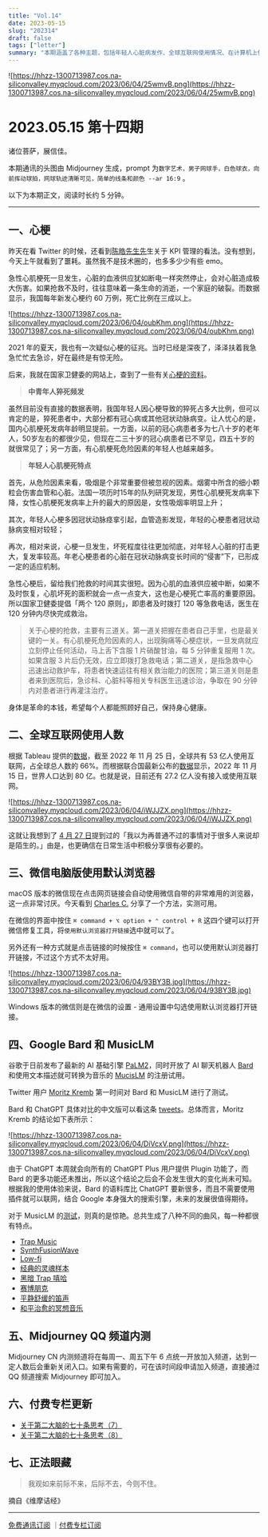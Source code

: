 ```yaml
---
title: "Vol.14"
date: 2023-05-15
slug: "202314"
draft: false
tags: ["letter"]
summary: "本期涵盖了各种主题，包括年轻人心脏病发作、全球互联网使用情况、在计算机上使用微信中的默认浏览器、谷歌的新 AI 引擎等。"
---
```


![https://hhzz-1300713987.cos.na-siliconvalley.myqcloud.com/2023/06/04/25wmvB.png](https://hhzz-1300713987.cos.na-siliconvalley.myqcloud.com/2023/06/04/25wmvB.png)

# 2023.05.15 第十四期

诸位菩萨，展信佳。

本期通讯的头图由 Midjourney 生成，prompt 为`数字艺术，男子网球手，白色球衣，向前挥动球拍，网球轨迹清晰可见，简单的线条和颜色 --ar 16:9` 。

以下为本期正文，阅读时长约 5 分钟。

---

## 一、心梗

昨天在看 Twitter 的时候，还看到[陈皓先生先](https://twitter.com/haoel)生关于 KPI 管理的看法。没有想到，今天上午就看到了噩耗。虽然我不是技术圈的，也多多少少有些 emo。

急性心肌梗死一旦发生，心脏的血液供应犹如断电一样突然停止，会对心脏造成极大伤害。如果抢救不及时，往往意味着一条生命的消逝，一个家庭的破裂。而数据显示，我国每年新发心梗约 60 万例，死亡比例在三成以上。

![https://hhzz-1300713987.cos.na-siliconvalley.myqcloud.com/2023/06/04/oubKhm.png](https://hhzz-1300713987.cos.na-siliconvalley.myqcloud.com/2023/06/04/oubKhm.png)

2021 年的夏天，我也有一次疑似心梗的征兆。当时已经是深夜了，泽泽扶着我急急忙忙去急诊，好在最终是有惊无险。

后来，我就在国家卫健委的网站上，查到了一些有关[心梗的资料](http://www.nhc.gov.cn/xgjz/jrjj/common.shtml)。

> **中青年人猝死频发**

虽然目前没有直接的数据表明，我国年轻人因心梗导致的猝死占多大比例，但可以肯定的是，猝死患者中，大部分都有冠心病或其他冠状动脉病变。让人忧心的是，国内心肌梗死发病年龄明显提前。一方面，以前的冠心病患者多为七八十岁的老年人，50岁左右的都很少见，但现在二三十岁的冠心病患者已不罕见，四五十岁的就很常见了；另一方面，有心肌梗死危险因素的年轻人也越来越多。
> 

> **年轻人心肌梗死特点**

首先，从危险因素来看，吸烟是个非常重要但被忽视的因素。烟雾中所含的细小颗粒会伤害血管和心脏。法国一项历时15年的队列研究发现，男性心肌梗死发病率下降，女性心肌梗死发病率上升的最大的原因是，女性吸烟率明显上升；

其次，年轻人心梗多因冠状动脉痉挛引起，血管造影发现，年轻的心梗患者冠状动脉病变相对较轻；

再次，相对来说，心梗一旦发生，坏死程度往往更加彻底，对年轻人心脏的打击更大，复发率较高。年老心梗患者的心脏在冠状动脉病变长时间的“侵害”下，已形成一定的适应机制。
> 

急性心梗后，留给我们抢救的时间其实很短。因为心肌的血液供应被中断，如果不及时恢复，心肌坏死的面积就会一点一点变大，这也是心梗死亡率高的重要原因。所以国家卫健委提倡「两个 120 原则」，即患者及时拨打 120 等急救电话，医生在 120 分钟内尽快完成救治。

> 关于心梗的抢救，主要有三道关。第一道关把握在患者自己手里，也是最关键的一关。有心肌梗死危险因素的人，出现胸痛等心梗症状，一旦发病就应立刻停止任何活动，马上舌下含服 1 片硝酸甘油，每 5 分钟重复服用 1 次。如果含服 3 片后仍无效，应立即拨打急救电话；第二道关，是指急救中心迅速出动救护车，将患者快速运往有相关救治能力的医院；第三道关则是患者来到医院后，急诊科、心脏科等相关专科医生迅速诊治，争取在 90 分钟内对患者进行再灌注治疗。
> 

身体是革命的本钱，希望每个人都能照顾好自己，保持身心健康。

## 二、全球互联网使用人数

根据 Tableau 提供的[数据](https://public.tableau.com/app/profile/ituint/viz/InternetUse_update2022_14Nov/InternetUse1)，截至 2022 年 11 月 25 日，全球共有 53 亿人使用互联网，占全球总人数的 66%。而根据联合国最新公布的[数据](https://www.un.org/zh/global-issues/population)显示，2022 年 11 月 15 日，世界人口达到 80 亿。也就是说，目前还有 27.2 亿人没有接入或使用互联网。

![https://hhzz-1300713987.cos.na-siliconvalley.myqcloud.com/2023/06/04/iWJJZX.png](https://hhzz-1300713987.cos.na-siliconvalley.myqcloud.com/2023/06/04/iWJJZX.png)

这就让我想到了 [4 月 27 日](https://justgoidea.com/2023-028)提到过的「我以为再普通不过的事情对于很多人来说却是陌生的。」由是，也更确信在日常生活中积极分享很有必要的。

## 三、微信电脑版使用默认浏览器

macOS 版本的微信现在点击网页链接会自动使用微信自带的非常难用的浏览器，这一点非常讨厌。今天看到 [Charles C.](https://twitter.com/Hwdee_) 分享了一个方法，实测可用。

在微信的界面中按住 `⌘ command + ⌥ option + ⌃ control + R` 这四个键可以打开微信修复工具，将`使用默认浏览器打开链接`选中就可以了。

另外还有一种方式就是点击链接的时候按住 `⌘ command`，也可以使用默认浏览器打开链接，不过这个方式不太好用。

![https://hhzz-1300713987.cos.na-siliconvalley.myqcloud.com/2023/06/04/93BY3B.jpg](https://hhzz-1300713987.cos.na-siliconvalley.myqcloud.com/2023/06/04/93BY3B.jpg)

Windows 版本的微信则是在微信的设置 - 通用设置中勾选使用默认浏览器打开链接。

## 四、Google Bard 和 MusicLM

谷歌于日前发布了最新的 AI 基础引擎 [PaLM2](https://ai.google/discover/palm2)，同时开放了 AI 聊天机器人 [Bard](https://bard.google.com/) 和使用文本描述就可转换为音乐的 [MucisLM](https://aitestkitchen.withgoogle.com/experiments/music-lm) 的注册试用。

Twitter 用户 [Moritz Kremb](https://twitter.com/moritzkremb) 第一时间对 Bard 和 MusicLM 进行了测试。

Bard 和 ChatGPT 具体对比的中文版可以看这条 [tweets](https://twitter.com/FinanceYF5/status/1657596392708390917?s=20)。总体而言，Moritz Kremb 的结论如下表所示：

![https://hhzz-1300713987.cos.na-siliconvalley.myqcloud.com/2023/06/04/DiVcxV.png](https://hhzz-1300713987.cos.na-siliconvalley.myqcloud.com/2023/06/04/DiVcxV.png)

由于 ChatGPT 本周就会向所有的 ChatGPT Plus 用户提供 Plugin 功能了，而 Bard 的更多功能还未推出，所以这个结论之后会不会发生很大的变化尚未可知。根据我的使用体验来说，Bard 的语料库比 ChatGPT 要新很多，而且不需要使用插件就可以联网，结合 Google 本身强大的搜索引擎，未来的发展很值得期待。

对于 MusicLM 的[测试](https://twitter.com/FinanceYF5/status/1657599728459321345?s=20)，则真的是惊艳。总共生成了八种不同的曲风，每一种都很有特点。

- [Trap Music](https://file.hhzz.love/Video/Trap%20Music.mp4)
- [SynthFusionWave](https://file.hhzz.love/Video/SynthFusionWave.mp4)
- [Low-fi](https://file.hhzz.love/Video/Low-fi.mp4)
- [经典的灵魂样本](https://file.hhzz.love/Video/%E7%BB%8F%E5%85%B8%E7%9A%84%E7%81%B5%E9%AD%82%E6%A0%B7%E6%9C%AC.mp4)
- [黑暗 Trap 嘻哈](https://file.hhzz.love/Video/%E9%BB%91%E6%9A%97%20Trap%20%E5%98%BB%E5%93%88.mp4)
- [赛博朋克](https://file.hhzz.love/Video/%E8%B5%9B%E5%8D%9A%E6%9C%8B%E5%85%8B.mp4)
- [平静舒缓的笛声](https://file.hhzz.love/Video/%E5%B9%B3%E9%9D%99%E8%88%92%E7%BC%93%E7%9A%84%E7%AC%9B%E5%A3%B0.mp4)
- [和平治愈的冥想音乐](https://file.hhzz.love/Video/%E5%92%8C%E5%B9%B3%E6%B2%BB%E6%84%88%E7%9A%84%E5%86%A5%E6%83%B3%E9%9F%B3%E4%B9%90.mp4)
    
    

## 五、Midjourney QQ 频道内测

Midjourney CN 内测频道将在每周一、周五下午 6 点统一开放加入频道，达到一定人数后会重新关闭入口。如果有需要的，可在该时间段申请加入频道，直接通过 QQ 频道搜索 Midjourney 即可加入。

## 六、付费专栏更新

- [关于第二大脑的七十条思考（7）](https://xiaobot.net/post/fce6e7bb-1ffa-422b-92e5-821855859576)
- [关于第二大脑的七十条思考（8）](https://xiaobot.net/post/f66ceff9-3a83-4b85-816d-1e096af069cb)

## 七、正法眼藏

> 我观如来前际不来，后际不去，今则不住。

摘自《维摩诘经》
> 

---

[免费通讯订阅](https://letters.justgoidea.com/) ｜[付费专栏订阅](https://xiaobot.net/p/ywkh?refer=59b4c4c8-52a3-4dd4-b54b-1a81d7a4fb18)
